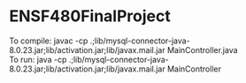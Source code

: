 # ENSF480FinalProject

<p>To compile: javac -cp .;lib/mysql-connector-java-8.0.23.jar;lib/activation.jar;lib/javax.mail.jar MainController.java <br>
To run: java -cp .;lib/mysql-connector-java-8.0.23.jar;lib/activation.jar;lib/javax.mail.jar MainController</p>
